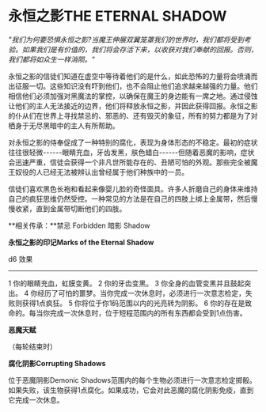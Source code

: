 # **永恒之影THE ETERNAL SHADOW**

*"我们为何要恐惧永恒之影?当魔王伸展双翼笼罩我们的世界时，我们都将受到考验。如果我们是有价值的，我们将会存活下来，以收获对我们奉献的回报。否则，我们都将如众生一样消陨。"*

永恒之影的信徒们知道在虚空中等待着他们的是什么，如此恐怖的力量将会喷涌而出征服一切。这些知识没有吓到他们，也不会阻止他们追求越来越强的力量。他们相信他们必须加强对黑魔法的掌控，以确保在魔王的身边能有一席之地。通过侵蚀让他们的主人无法接近的边界，他们将释放永恒之影，并因此获得回报。永恒之影的仆从们在世界上寻找禁忌的、邪恶的、还有毁灭的象征，所有的努力都是为了对栖身于无尽黑暗中的主人有所帮助。

对永恒之影的侍奉促成了一种特别的腐化，表现为身体形态的不稳定。最初的症状往往很轻微------眼睛充血，牙齿发黑，肤色蜡白------但随着恶魔的影响，症状会迅速严重，信徒会获得一个非凡世所能存在的、丑陋可怕的外观。那些完全被魔王奴役的人已经无法被辨认出曾经属于他们种族中的一员。

信徒们喜欢黑色长袍和看起来像婴儿脸的奇怪面具。许多人折磨自己的身体来维持自己的疯狂思维仍然受控。一种常见的方法是在自己的四肢上绑上金属带，然后慢慢收紧，直到金属带切断他们的四肢。

**相关传承：**禁忌 Forbidden 暗影 Shadow

**永恒之影的印记Marks of the Eternal Shadow**

  d6   效果
  ---- -----------------------------------------------------------------------------------
  1    你的眼睛充血，虹膜变黄。
  2    你的牙齿变黑。
  3    你全身的血管变黑并且鼓起突出。
  4    你经历了可怕的噩梦。当你完成一次休息时，必须进行一次意志检定，失败则获得1点疯狂。
  5    你将位于你1码范围以内的光亮转为阴影。
  6    你的存在是致命的。每当你完成一次休息时，位于短程范围内的所有东西都会受到1点伤害。

**恶魔天赋**

（每轮结束时）

**腐化阴影Corrupting Shadows**

位于恶魔阴影Demonic
Shadows范围内的每个生物必须进行一次意志检定掷骰。如果失败，该生物获得1点腐化。如果成功，它会对此恶魔的腐化阴影免疫，直到它完成一次休息。
